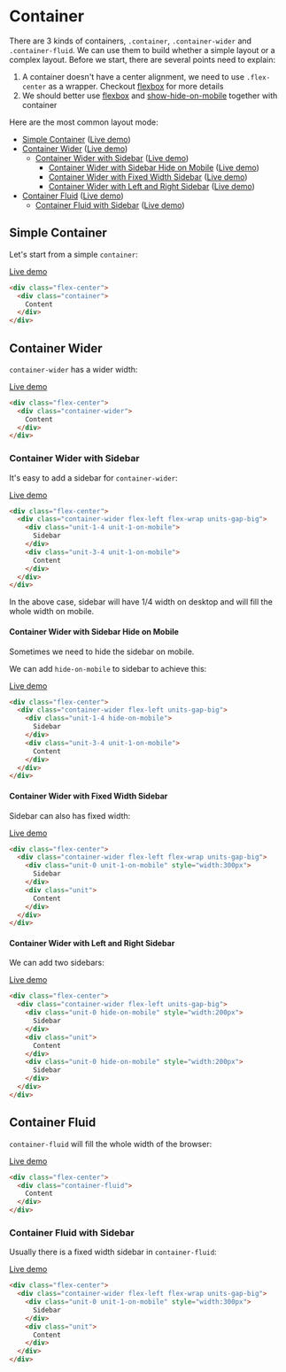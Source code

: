 # Container

There are 3 kinds of containers, `.container`, `.container-wider` and `.container-fluid`. We can use them to build whether a simple layout or a complex layout. Before we start, there are several points need to explain:

1. A container doesn't have a center alignment, we need to use `.flex-center` as a wrapper. Checkout [flexbox](https://mobi-css.github.io/mobi-plugin-flexbox) for more details
2. We should better use [flexbox](https://github.com/mobi-css/mobi-plugin-flexbox) and [show-hide-on-mobile](https://github.com/mobi-css/mobi-plugin-show-hide-on-mobile) together with container

Here are the most common layout mode:

- [Simple Container](#simple-container) ([Live demo](container))
- [Container Wider](#container-wider) ([Live demo](container-wider))
  - [Container Wider with Sidebar](#container-wider-with-sidebar) ([Live demo](container-wider/sidebar))
    - [Container Wider with Sidebar Hide on Mobile](#container-wider-with-sidebar-hide-on-mobile) ([Live demo](container-wider/sidebar/hide-on-mobile))
    - [Container Wider with Fixed Width Sidebar](#container-wider-with-fixed-width-sidebar) ([Live demo](container-wider/sidebar/fixed-width))
    - [Container Wider with Left and Right Sidebar](#container-wider-with-left-and-right-sidebar) ([Live demo](container-wider/sidebar/left-and-right))
- [Container Fluid](#container-fluid) ([Live demo](container-fluid))
  - [Container Fluid with Sidebar](#container-fluid-with-sidebar) ([Live demo](container-fluid/sidebar))

## Simple Container

Let's start from a simple `container`:

[Live demo](container)

```html
<div class="flex-center">
  <div class="container">
    Content
  </div>
</div>
```

## Container Wider

`container-wider` has a wider width:

[Live demo](container-wider)

```html
<div class="flex-center">
  <div class="container-wider">
    Content
  </div>
</div>
```

### Container Wider with Sidebar

It's easy to add a sidebar for `container-wider`:

[Live demo](container-wider/sidebar)

```html
<div class="flex-center">
  <div class="container-wider flex-left flex-wrap units-gap-big">
    <div class="unit-1-4 unit-1-on-mobile">
      Sidebar
    </div>
    <div class="unit-3-4 unit-1-on-mobile">
      Content
    </div>
  </div>
</div>
```

In the above case, sidebar will have 1/4 width on desktop and will fill the whole width on mobile.

#### Container Wider with Sidebar Hide on Mobile

Sometimes we need to hide the sidebar on mobile.

We can add `hide-on-mobile` to sidebar to achieve this:

[Live demo](container-wider/sidebar/hide-on-mobile)

```html
<div class="flex-center">
  <div class="container-wider flex-left units-gap-big">
    <div class="unit-1-4 hide-on-mobile">
      Sidebar
    </div>
    <div class="unit-3-4 unit-1-on-mobile">
      Content
    </div>
  </div>
</div>
```

#### Container Wider with Fixed Width Sidebar

Sidebar can also has fixed width:

[Live demo](container-wider/sidebar/fixed-width)

```html
<div class="flex-center">
  <div class="container-wider flex-left flex-wrap units-gap-big">
    <div class="unit-0 unit-1-on-mobile" style="width:300px">
      Sidebar
    </div>
    <div class="unit">
      Content
    </div>
  </div>
</div>
```

#### Container Wider with Left and Right Sidebar

We can add two sidebars:

[Live demo](container-wider/sidebar/left-and-right)

```html
<div class="flex-center">
  <div class="container-wider flex-left units-gap-big">
    <div class="unit-0 hide-on-mobile" style="width:200px">
      Sidebar
    </div>
    <div class="unit">
      Content
    </div>
    <div class="unit-0 hide-on-mobile" style="width:200px">
      Sidebar
    </div>
  </div>
</div>
```

## Container Fluid

`container-fluid` will fill the whole width of the browser:

[Live demo](container-fluid)

```html
<div class="flex-center">
  <div class="container-fluid">
    Content
  </div>
</div>
```

### Container Fluid with Sidebar

Usually there is a fixed width sidebar in `container-fluid`:

[Live demo](container-fluid/sidebar)

```html
<div class="flex-center">
  <div class="container-wider flex-left flex-wrap units-gap-big">
    <div class="unit-0 unit-1-on-mobile" style="width:300px">
      Sidebar
    </div>
    <div class="unit">
      Content
    </div>
  </div>
</div>
```

